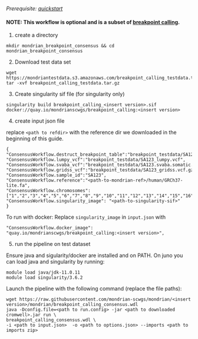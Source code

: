 
*Prerequisite: [quickstart](README.md)*


#### NOTE: This workflow is optional and is a subset of [breakpoint calling](quickstart/breakpoint_calling.md).

1. create a directory 
```
mkdir mondrian_breakpoint_consensus && cd mondrian_breakpoint_consensus
```

2. Download test data set

```
wget https://mondriantestdata.s3.amazonaws.com/breakpoint_calling_testdata.tar.gz
tar -xvf breakpoint_calling_testdata.tar.gz
```

3. Create singularity sif file (for singularity only)
```
singularity build breakpoint_calling_<insert version>.sif docker://quay.io/mondrianscwgs/breakpoint_calling:<insert version>
```

4. create input json file

replace `<path to refdir>` with the reference dir we downloaded in the beginning of this guide.

```
{
"ConsensusWorkflow.destruct_breakpoint_table":"breakpoint_testdata/SA123_breakpoint_table.csv",
"ConsensusWorkflow.lumpy_vcf":"breakpoint_testdata/SA123_lumpy.vcf",
"ConsensusWorkflow.svaba_vcf":"breakpoint_testdata/SA123.svaba.somatic.sv.vcf.gz",
"ConsensusWorkflow.gridss_vcf":"breakpoint_testdata/SA123_gridss.vcf.gz",
"ConsensusWorkflow.sample_id":"SA123",
"ConsensusWorkflow.reference":"<path-to-mondrian-ref>/human/GRCh37-lite.fa",
"ConsensusWorkflow.chromosomes": ["1","2","3","4","5","6","7","8","9","10","11","12","13","14","15","16","17","18","19","20","21","22","X","Y"],
"ConsensusWorkflow.singularity_image": "<path-to-singularity-sif>"
}
```

To run with docker: Replace `singularity_image` in `input.json` with
```
"ConsensusWorkflow.docker_image": "quay.io/mondrianscwgs/breakpoint_calling:<insert version>",
```

5. run the pipeline on test dataset

Ensure java and sigularity/docker are installed and on PATH. On juno you can load  java and singularity by running:

```
module load java/jdk-11.0.11
module load singularity/3.6.2
```

Launch the pipeline with the following command (replace the file paths):

```
wget https://raw.githubusercontent.com/mondrian-scwgs/mondrian/<insert version>/mondrian/breakpoint_calling_consensus.wdl
java -Dconfig.file=<path to run.config> -jar <path to downloaded cromwell>.jar run \
breakpoint_calling_consensus.wdl \
-i <path to input.json>  -o <path to options.json> --imports <path to imports zip>
```

